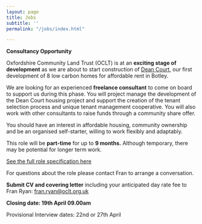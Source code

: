 ```yaml
---
layout: page
title: Jobs
subtitle: ''
permalink: "/jobs/index.html"

---
```

**Consultancy Opportunity**

Oxfordshire Community Land Trust (OCLT) is at an **exciting stage of development** as we are about to start construction of [Dean Court](https://www.oclt.org.uk/projects/dean-court-oxford/), our first development of 8 low carbon homes for affordable rent in Botley.

We are looking for an experienced **freelance consultant** to come on board to support us during this phase. You will project manage the development of the Dean Court housing project and support the creation of the tenant selection process and unique tenant management cooperative. You will also work with other consultants to raise funds through a community share offer.

You should have an interest in affordable housing, community ownership and be an organised self-starter, willing to work flexibly and adaptably.

This role will be **part-time** for up to **9 months.** Although temporary, there may be potential for longer term work.

[See the full role specification here](https://docs.google.com/document/d/1HmWnPUUnWhBUJZcjOnQfW9_eq_lMI0KW/edit?usp=sharing&ouid=104309891171720780003&rtpof=true&sd=true)

For questions about the role please contact Fran to arrange a conversation.

**Submit CV and covering letter** including your anticipated day rate fee to Fran Ryan: fran.ryan@oclt.org.uk

**Closing date: 19th April 09.00am**

Provisional Interview dates: 22nd or 27th April